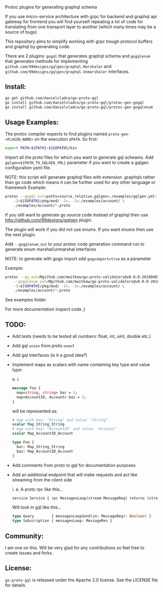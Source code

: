 Protoc plugins for generating graphql schema

If you use micro-service architecture with grpc for backend and graphql api gateway for frontend you will find yourself
repeating a lot of code for translating from one transport layer to another (which many times may be a source of bugs)

This repository aims to simplify working with grpc trough protocol buffers and graphql by generating code.

There are 2 plugins: `gogql` that generates graphql schema 
and `gogqlenum` that generates methods for implementing
`github.com/99designs/gqlgen/graphql.Marshaler` and `github.com/99designs/gqlgen/graphql.Unmarshaler` interfaces. 

Install:
-

```sh
go get github.com/danielvladco/go-proto-gql
go install github.com/danielvladco/go-proto-gql/protoc-gen-gogql
go install github.com/danielvladco/go-proto-gql/protoc-gen-gogqlenum
```

Usage Examples:
-
The protoc compiler expects to find plugins named `proto-gen-<PLUGIN_NAME>` on the execution `$PATH`. So first:

```sh
export PATH=${PATH}:${GOPATH}/bin
```

Import all the proto files for which you want to generate gql scheams.
Add `gqlgen=${PATH_TO_GQLGEN_YML}` parameter if you want to create a gqlgen configuration yaml file.   

NOTE: this script will generate graphql files with extension .graphqls 
rather than go code which means it can be further used for any other language or framework
Example: 
```sh
protoc --gogql_out=paths=source_relative,gqlgen=./examples/gqlgen.yml:. \
	-I=${GOPATH}/pkg/mod/ -I=. -I=./examples/account/ \
	./examples/account/*.proto
```

If you still want to generate go source code instead of graphql then use 
http://github.com/99designs/gqlgen plugin.

The plugin will work if you did not use enums. If you want enums then use the next plugin. 

Add `--gogqlenum_out` to your protoc code generation command
run to generate enum marshal/unmarshal interfaces

NOTE: to generate with gogo import add `gogoimport=true` as a parameter

Example:
```sh
protoc --go_out=Mgithub.com/mwitkow/go-proto-validators@v0.0.0-20180403085117-0950a7990007/validator.proto=github.com/mwitkow/go-proto-validators,plugins=grpc,paths=source_relative:. \
	--gogqlenum_out=Mgithub.com/mwitkow/go-proto-validators@v0.0.0-20180403085117-0950a7990007/validator.proto=github.com/mwitkow/go-proto-validators,paths=source_relative,gogoimport=false:. \
	-I=${GOPATH}/pkg/mod/ -I=. -I=./examples/account/ \
	./examples/account/*.proto
``` 

See examples folder.

For more documentation inspect code ;)
   
TODO:
-
- Add tests (needs to be tested all numbers: float, int, uint, double etc.)
- Add gql `union` from proto `oneof`
- Add gql interfaces (is it a good idea?)
- Implement maps as scalars with name containing key type and value type:
  
  e. i.
  ```proto
  message Foo { 
    map<string, string> bar = 1; 
    map<AccountID, Account> baz = 2; 
  }
  ```
  will be represented as: 
  ```graphql schema
  # map with key: "String" and value: "String"
  scalar Map_String_String
  # map with key: "AccountID" and value: "Account"
  scalar Map_AccountID_Account
  
  type Foo {
    bar: Map_String_String
    baz: Map_AccountID_Account
  }
  ```
- Add comments from proto to gql for documentation purposes
- Add an additional endpoint that will make requests and act like streaming from the client side
  
  i. e. A proto rpc like this...
  ```proto 
  service Service { rpc MessagesLoop(stream MessageReq) returns (stream MessageRes); }
  ```
  Will look in gql like this...
  ```graphql schema 
  type Query        { messagesLoopSend(in: MessageReq): Boolean! }
  type Subscription { messagesLoop: MessageRes }
  ```
## Community:
I am one on this. Will be very glad for any contributions so feel free to create issues and forks.

## License:

`go-proto-gql` is released under the Apache 2.0 license. See the LICENSE file for details.
